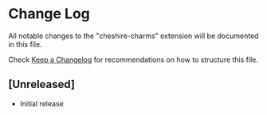 # Change Log

All notable changes to the "cheshire-charms" extension will be documented in this file.

Check [Keep a Changelog](http://keepachangelog.com/) for recommendations on how to structure this file.

## [Unreleased]

- Initial release
